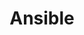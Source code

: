 ---
title: Ansible
category: Outils
subcategory: Ansible
permalink: /docs/outils/ansible/
layout: category
---
